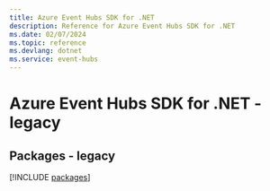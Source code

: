 ```yaml
---
title: Azure Event Hubs SDK for .NET
description: Reference for Azure Event Hubs SDK for .NET
ms.date: 02/07/2024
ms.topic: reference
ms.devlang: dotnet
ms.service: event-hubs
---
```

# Azure Event Hubs SDK for .NET - legacy
## Packages - legacy
[!INCLUDE [packages](event-hubs-index.md)]